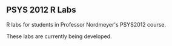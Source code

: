 ## PSYS 2012 R Labs

R labs for students in Professor Nordmeyer's PSYS2012 course. 

These labs are currently being developed. 